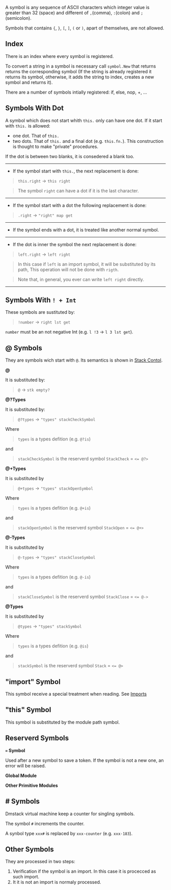 A symbol is any sequence of ASCII characters which integer value is greater
than 32 (space) and different of `,`(comma), `:`(colon) and `;`(semicolon).

Symbols that contains `{`, `}`, `[`, `]`, `(` or `)`, apart of themselves, are
not allowed.

## Index

There is an index where every symbol is registered.

To convert a string in a symbol is necessary call `symbol.New` that returns
returns the corresponding symbol (If the string is already registered
it returns its symbol, otherwise, it adds the string to index, creates a new
symbol and returns it).

There are a number of symbols intially registered: if, else, nop, +, ...

## Symbols With Dot

A symbol which does not start whith `this.` only can have one dot. If it start
with `this.` is allowed:

  - one dot. That of `this.`
  - two dots. That of `this.` and a final dot (e.g. `this.fn.`). This
    construction is thought to make "private" procedures.

If the dot is between two blanks, it is consedered a blank too.

---

- If the symbol start with `this.`, the next replacement is done:

> `this.right` -> `this right`

> The symbol `right` can have a dot if it is the last character.

---

- If the symbol start with a dot the following replacement is done:

> `.right` -> `"right" map get`

---

- If the symbol ends with a dot, it is treated like another normal symbol.

---

- If the dot is inner the symbol the next replacement is done:

> `left.right` ->  `left right`

> In this case if `left` is an import symbol, it will be substituted  by its
> path, This operation will not be done with `rigth`.

> Note that, in general, you ever can write `left right` directly.

---

## Symbols With `! + Int`

These symbols are sustituted by:

> `!number` -> `right lst get`

`number` must be an not negative Int (e.g. `l !3` -> `l 3 lst get`).

## @ Symbols

They are symbols wich start with `@`. Its semantics is shown in
[Stack Contol](../stackControl).

**@**

It is substituted by:

> `@` -> `stk empty?`

**@?Types**

It is substituted by:

> `@?types` -> `"types" stackCheckSymbol`

Where

> `types` is a types defition (e.g. `@?is`)

and

> `stackCheckSymbol` is the reserverd symbol `StackCheck` = `<= @?>`

**@+Types**

It is substituted by

> `@+types` -> `"types" stackOpenSymbol`

Where

> `types` is a types defition (e.g. `@+is`)

and

> `stackOpenSymbol` is the reserverd symbol `StackOpen` = `<= @+>`

**@-Types**

It is substituted by

> `@-types` -> `"types" stackCloseSymbol`

Where

> `types` is a types defition (e.g. `@-is`)

and

> `stackCloseSymbol` is the reserverd symbol `StackClose` = `<= @->`

**@Types**

It is substituted by

> `@types` -> `"types" stackSymbol`

Where

> `types` is a types defition (e.g. `@is`)

and

> `stackSymbol` is the reserverd symbol `Stack` = `<= @>`

## "import" Symbol

This symbol receive a special treatment when reading.
See [Imports](../imports)

## "this" Symbol

This symbol is substituted by the module path symbol.

## Reserverd Symbols

**`=` Symbol**

Used after a new symbol to save a token. If the symbol is not a new one,
an error will be raised.

**Global Module**

**Other Primitive Modules**

## # Symbols

Dmstack virtual machine keep a counter for singling symbols.

The symbol `#` increments the counter.

A synbol type `xxx#` is replaced by `xxx·counter` (e.g. `xxx·183`).

## Other Symbols

They are processed in two steps:

1. Verification if the symbol is an import. In this case it is procecced as
   such import.
2. It it is not an import is normaly processed.


